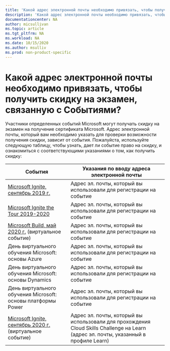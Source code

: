 ```yaml
---
title: 'Какой адрес электронной почты необходимо привязать, чтобы получить скидку на экзамен, связанную с Событиями? | Документация Microsoft'
description: 'Какой адрес электронной почты необходимо привязать, чтобы получить скидку на экзамен, связанную с Событиями?' 
documentationcenter: NA 
author: micsullivan
ms.topic: article
ms.tgt_pltfrm: NA
ms.workload: NA
ms.date: 10/15/2020
ms.author: msulliv
ms.prod: non-product-specific
---
```

# Какой адрес электронной почты необходимо привязать, чтобы получить скидку на экзамен, связанную с Событиями?

Участники определенных событий Microsoft могут получать скидку на экзамен на получение сертификата Microsoft. Адрес электронной почты, который вам необходимо указать для проверки возможности получения скидки, зависит от события. Пожалуйста, используйте следующую таблицу, чтобы узнать, дает ли событие право на скидку, и ознакомиться с соответствующими указаниями о том, как получить скидку:

| События | Указания по вводу адреса электронной почты |
| --- | --- |
| [Microsoft Ignite, сентябрь 2019 г.](/learn/certifications/microsoft-ignite-free-certification-exam-offer?WT.mc_id=msignitethetour2019_akawwlflag_-email-event) | Адрес эл. почты, который вы использовали для регистрации на событие |
| [Microsoft Ignite the Tour 2019-2020](/learn/certifications/microsoft-ignite-free-certification-exam-offer) | Адрес эл. почты, который вы использовали для регистрации на событие |
| [Microsoft Build, май 2020 г.](/learn/certifications/microsoft-build-cloud-skills-challenge-2020-free-certification-exam-offer) (виртуальное событие) | Адрес эл. почты, который вы использовали для регистрации на событие |
| День виртуального обучения Microsoft: основы Azure | Адрес эл. почты, который вы использовали для регистрации на событие |
| День виртуального обучения Microsoft: основы Dynamics | Адрес эл. почты, который вы использовали для регистрации на событие |
| День виртуального обучения Microsoft: основы платформы Power | Адрес эл. почты, который вы использовали для регистрации на событие |
| [Microsoft Ignite, сентябрь 2020 г.](/learn/certifications/microsoft-ignite-cloud-skills-challenge-2020-free-certification-exam) (виртуальное событие) | Адрес эл. почты, который вы использовали для прохождения Cloud Skills Challenge на Learn (адрес эл. почты, указанный в профиле Learn) |